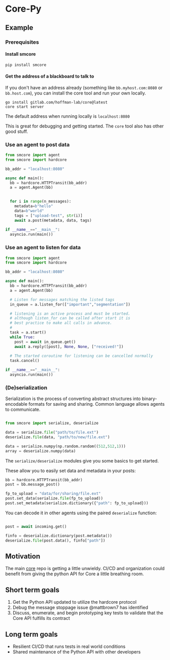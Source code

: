 # Core-Py

## Example

### Prerequisites

#### Install smcore

```bash
pip install smcore
```

#### Get the address of a blackboard to talk to

If you don't have an address already (something like `bb.myhost.com:8080` or
`bb.host.com`), you can install the core tool and run your own locally.

```
go install gitlab.com/hoffman-lab/core@latest
core start server
```

The default address when running locally is `localhost:8080`

This is great for debugging and getting started.  The `core` tool also has
other good stuff.

### Use an agent to post data

```python
from smcore import agent
from smcore import hardcore

bb_addr = "localhost:8080"

async def main():
  bb = hardcore.HTTPTransit(bb_addr)
  a = agent.Agent(bb)
  

  for i in range(n_messages):
    metadata=b"hello"
    data=b"world"
    tags = ["upload-test", str(i)]
    await a.post(metadata, data, tags)
  
if __name__=="__main__":
  asyncio.run(main())
```

### Use an agent to listen for data

```python
from smcore import agent
from smcore import hardcore

bb_addr = "localhost:8080"

async def main():
  bb = hardcore.HTTPTransit(bb_addr)
  a = agent.Agent(bb)

  # Listen for messages matching the listed tags
  in_queue = a.listen_for(["important","segmentation"])

  # listening is an active process and must be started.
  # although listen_for can be called after start it is 
  # best practice to make all calls in advance.
  # 
  task = a.start()
  while True:
    post = await in_queue.get()
    await a.reply([post], None, None, ["received!"])
  
  # The started coroutine for listening can be cancelled normally
  task.cancel()

if __name__=="__main__":
  asyncio.run(main())
```

### (De)serialization

Serialization is the process of converting abstract structures into
binary-encodable formats for saving and sharing.  Common language allows agents to
communicate.

```python

from smcore import serialize, deserialize

data = serialize.file("path/to/file.ext")
deserialize.file(data, "path/to/new/file.ext")

data = serialize.numpy(np.random.random((512,512,1)))
array = deserialize.numpy(data)
```

The `serialize/deserialize` modules give you some basics to get started.

These allow you to easily set data and metadata in your posts:

```python
bb = hardcore.HTTPTransit(bb_addr)
post = bb.message_post()

fp_to_upload = "data/for/sharing/file.ext"
post.set_data(serialize.file(fp_to_upload))
post.set_metadata(serialize.dictionary({"path": fp_to_upload}))
```

You can decode it in other agents using the paired `deserialize` function:

```python

post = await incoming.get()

finfo = deserialize.dictionary(post.metadata())
deserialize.file(post.data(), finfo["path"])
```

## Motivation

The main [core]() repo is getting a little unwieldy.  CI/CD and organization could
benefit from giving the python API for Core a little breathing room.

## Short term goals

1. Get the Python API updated to utilize the hardcore protocol
2. Debug the message stoppage issue @mattbrown7 has identified
3. Discuss, enumerate, and begin prototyping key tests to validate that the Core
API fulfills its contract

## Long term goals

- Resilient CI/CD that runs tests in real world conditions
- Shared maintenance of the Python API with other developers
